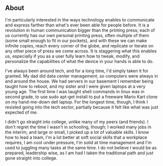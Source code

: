## About

I'm particularly interested in the ways technology enables to communicate and express farther than what's ever been able for people before. It is a revolution in human communication bigger than the printing press; each of us currently has our own personal printing press, often multiple of them (some small enough to fit in our pockets), and with these we can make infinite copies, reach every corner of the globe, and replicate or iterate on any other piece of press we come across. It is staggering what this enables us, especially if you as a user fully learn how to tweak, modify, and personalize the capabilities of what the device in your hands is able to do.  

I've always been around tech, and for a long time, I'd simply taken it for granted. My dad did data center management, so computers were always in and around the house. We had servers in our basement I remember being taught how to reboot, and my sister and I were given laptops at a very young age. The first time I was taught shell commands in linux was in second grade, to use sudo apt-get install to put a freeware Mario Kart clone on my hand-me-down dell laptop. For the longest time, though, I think I resisted going into the tech sector, partially because it felt like what was just expected of me.  

I didn't go straight into college, unlike many of my peers (and friends). I don't regret the time I wasn't in schooling, though; I worked many jobs in the interim, and large or small, I picked up a lot of valuable skills. I know how to lead a team, I'm a lot better at soft social skills that a workplace requires, I am cool under pressure, I'm solid at time management and I'm used to juggling many tasks at the same time. I do not believe I would be as prepared, leadership wise, as I am had I taken the traditional path and just gone straight into college. 